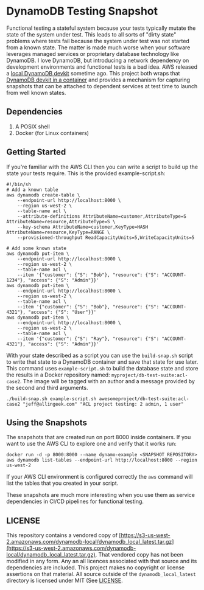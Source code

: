 # DynamoDB Testing Snapshot

Functional testing a stateful system because your tests typically mutate the state of the system under test. This leads to all sorts of "dirty state" problems where tests fail because the system under test was not started from a known state. The matter is made much worse when your software leverages managed services or proprietary database technology like DynamoDB. I love DynamoDB, but introducing a network dependency on development environments and functional tests is a bad idea. AWS released a [local DynamoDB devkit](https://docs.aws.amazon.com/amazondynamodb/latest/developerguide/DynamoDBLocal.html) sometime ago. This project both wraps that [DynamoDB devkit in a container](https://hub.docker.com/buildertools/dynamodb-local) and provides a mechanism for capturing snapshots that can be attached to dependent services at test time to launch from well known states.

## Dependencies

1. A POSIX shell
2. Docker (for Linux containers)

## Getting Started

If you're familiar with the AWS CLI then you can write a script to build up the state your tests require. This is the provided example-script.sh:

    #!/bin/sh
    # Add a known table
    aws dynamodb create-table \
        --endpoint-url http://localhost:8000 \
        --region us-west-2 \
        --table-name acl \
        --attribute-definitions AttributeName=customer,AttributeType=S AttributeName=resource,AttributeType=S \
        --key-schema AttributeName=customer,KeyType=HASH AttributeName=resource,KeyType=RANGE \
        --provisioned-throughput ReadCapacityUnits=5,WriteCapacityUnits=5
    
    # Add some known state
    aws dynamodb put-item \
        --endpoint-url http://localhost:8000 \
        --region us-west-2 \
        --table-name acl \
        --item '{"customer": {"S": "Bob"}, "resource": {"S": "ACCOUNT-1234"}, "access": {"S": "Admin"}}'
    aws dynamodb put-item \
        --endpoint-url http://localhost:8000 \
        --region us-west-2 \
        --table-name acl \
        --item '{"customer": {"S": "Bob"}, "resource": {"S": "ACCOUNT-4321"}, "access": {"S": "User"}}'
    aws dynamodb put-item \
        --endpoint-url http://localhost:8000 \
        --region us-west-2 \
        --table-name acl \
        --item '{"customer": {"S": "Ray"}, "resource": {"S": "ACCOUNT-4321"}, "access": {"S": "Admin"}}'

With your state described as a script you can use the ````build-snap.sh```` script to write that state to a DynamoDB container and save that state for use later. This command uses ````example-script.sh```` to build the database state and store the results in a Docker repository named: ````myproject/db-test-suite:acl-case2````. The image will be tagged with an author and a message provided by the second and third arguments.

    ./build-snap.sh example-script.sh awesomeproject/db-test-suite:acl-case2 "jeff@allingeek.com" "ACL project testing: 2 admin, 1 user"

## Using the Snapshots

The snapshots that are created run on port 8000 inside containers. If you want to use the AWS CLI to explore one and verify that it works run:

    docker run -d -p 8000:8000 --name dynamo-example <SNAPSHOT_REPOSITORY>
    aws dynamodb list-tables --endpoint-url http://localhost:8000 --region us-west-2

If your AWS CLI environment is configured correctly the ````aws```` command will list the tables that you created in your script.

These snapshots are much more interesting when you use them as service dependencies in CI/CD pipelines for functional testing.

## LICENSE

This repository contains a vendored copy of [https://s3-us-west-2.amazonaws.com/dynamodb-local/dynamodb_local_latest.tar.gz](https://s3-us-west-2.amazonaws.com/dynamodb-local/dynamodb_local_latest.tar.gz). That vendored copy has not been modified in any form. Any an all licences associated with that source and its dependencies are included. This project makes no copyright or license assertions on that material. All source outside of the ````dynamodb_local_latest```` directory is licensed under MIT (See [LICENSE](./LICENSE).
